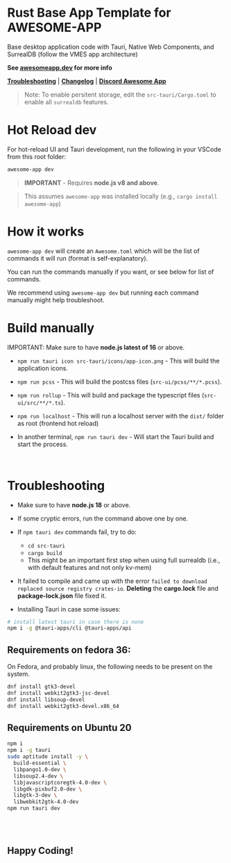 # Rust Base App Template for AWESOME-APP

Base desktop application code with Tauri, Native Web Components, and SurrealDB (follow the VMES app architecture)

**See [awesomeapp.dev](https://awesomeapp.dev) for more info**

**[Troubleshooting](#troubleshooting)** | **[Changelog](https://awesomeapp.dev/changelog)** | **[Discord Awesome App](https://discord.gg/XuKWrNGKpC)**

> Note: To enable persitent storage, edit the `src-tauri/Cargo.toml` to enable all `surrealdb` features. 

# Hot Reload dev

For hot-reload UI and Tauri development, run the following in your VSCode from this root folder: 

```sh
awesome-app dev
```

> **IMPORTANT** - Requires **node.js v8 and above**. 


> This assumes `awesome-app` was installed locally (e.g., `cargo install awesome-app`)

# How it works

`awesome-app dev` will create an `Awesome.toml` which will be the list of commands it will run (format is self-explanatory). 

You can run the commands manually if you want, or see below for list of commands. 

We recommend using `awesome-app dev` but running each command manually might help troubleshoot.

# Build manually

IMPORTANT: Make sure to have **node.js latest of 16** or above. 

- `npm run tauri icon src-tauri/icons/app-icon.png` - This will build the application icons. 

- `npm run pcss` - This will build the postcss files (`src-ui/pcss/**/*.pcss`).

- `npm run rollup` - This will build and package the typescript files (`src-ui/src/**/*.ts`).

- `npm run localhost` - This will run a localhost server with the `dist/` folder as root (frontend hot reload)

- In another terminal, `npm run tauri dev` - Will start the Tauri build and start the process.

<br />

# Troubleshooting

- Make sure to have **node.js 18** or above.

- If some cryptic errors, run the command above one by one. 

- If `npm tauri dev` commands fail, try to do:
  - `cd src-tauri`
  - `cargo build` 
  - This might be an important first step when using full surrealdb (i.e., with default features and not only kv-mem) 
  
- It failed to compile and came up with the error `failed to download replaced source registry crates-io`. **Deleting** the **cargo.lock** file and **package-lock.json** file fixed it.  

- Installing Tauri in case some issues: 
```sh
# install latest tauri in case there is none
npm i -g @tauri-apps/cli @tauri-apps/api
```



## Requirements on fedora 36:

On Fedora, and probably linux, the following needs to be present on the system. 

```sh
dnf install gtk3-devel
dnf install webkit2gtk3-jsc-devel 
dnf install libsoup-devel
dnf install webkit2gtk3-devel.x86_64
```

## Requirements on Ubuntu 20

```sh
npm i
npm i -g tauri
sudo aptitude install -y \
  build-essential \
  libpango1.0-dev \
  libsoup2.4-dev \
  libjavascriptcoregtk-4.0-dev \
  libgdk-pixbuf2.0-dev \
  libgtk-3-dev \
  libwebkit2gtk-4.0-dev
npm run tauri dev
```



<br /><br />

## Happy Coding!